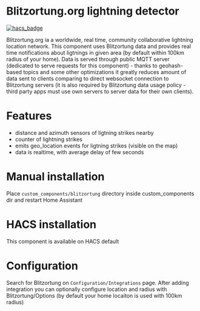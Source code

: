 # Blitzortung.org lightning detector

[![hacs_badge](https://img.shields.io/badge/HACS-Default-orange.svg?style=for-the-badge)](https://github.com/custom-components/hacs)


Blitzortung.org ia a worldwide, real time, community collaborative lightning location network. This component uses Blitzortung data and provides real time notifications about ligtnings in given area (by default within 100km radius of your home). Data is served through public MQTT server (dedicated to serve requests for this component) - thanks to geohash-based topics and some other optimizations it greatly reduces amount of data sent to clients comparing to direct websocket connection to Blitzortung servers (it is also required by Blitzortung data usage policy - third party apps must use own servers to server data for their own clients).

# Features
- distance and azimuth sensors of ligtning strikes nearby
- counter of lightning strikes
- emits geo_location events for ligtning strikes (visible on the map)
- data is realtime, with average delay of few seconds

# Manual installation
Place `custom_components/blitzortung` directory inside custom_components dir and restart Home Assistant

# HACS installation
This component is available on HACS default

# Configuration
Search for Blitzortung on `Configuration/Integrations` page. After adding integration you can optionally configure location and radius with Blitzortung/Options (by default your home locaiton is used with 100km radius)
